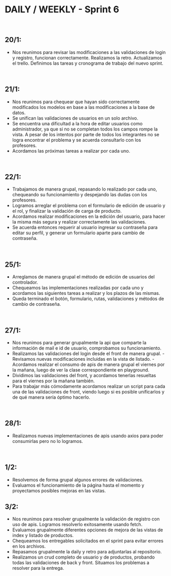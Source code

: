 # DAILY / WEEKLY - Sprint 6
<br>
<P>

## 20/1:
- Nos reunimos para revisar las modificaciones a las validaciones de login y registro, funcionan correctamente. Realizamos la retro. Actualizamos el trello. Definimos las tareas y cronograma de trabajo del nuevo sprint. 
</P>
<br>
<P>

## 21/1:
- Nos reunimos para chequear que hayan sido correctamente modificados los modelos en base a las modificaciones a la base de datos. 
- Se unifican las validaciones de usuarios en un solo archivo. 
- Se encuentra una dificultad a la hora de editar usuarios como administrador, ya que si no se completan todos los campos rompe la vista. A pesar de los intentos por parte de todos los integrantes no se logra encontrar el problema y se acuerda consultarlo con los profesores. 
- Acordamos las próximas tareas a realizar por cada uno.  
</P>
<br>
<P>

## 22/1:
- Trabajamos de manera grupal, repasando lo realizado por cada uno, chequeando su funcionamiento y despejando las dudas con los profesores. 
- Logramos arreglar el problema con el formulario de edición de usuario y el rol, y finalizar la validación de carga de producto. 
- Acordamos realizar modificaciones en la edición del usuario, para hacer la misma más segura y realizar correctamente las validaciones. 
- Se acuerda entonces requerir al usuario ingresar su contraseña para editar su perfil, y generar un formulario aparte para cambio de contraseña. 
</P>
<br>
<P> 

## 25/1:
- Arreglamos de manera grupal el método de edición de usuarios del controlador. 
- Chequeamos las implementaciones realizadas por cada uno y acordamos las siguientes tareas a realizar y los plazos de las mismas. 
- Queda terminado el botón, formulario, rutas, validaciones y métodos de cambio de contraseña.
</P>
<br>
<P>

## 27/1:
- Nos reunimos para generar grupalmente la api que comparte la información de mail e id de usuario, comprobamos su funcionamiento. 
- Realizamos las validaciones del login desde el front de manera grupal. 
-Revisamos nuevas modificaciones incluidas en la vista de listado. 
-Acordamos realizar el consumo de apis de manera grupal el viernes por la mañana, luego de ver la clase correspondiente en playground. 
- Dividimos las validaciones del front, y acordamos tenerlas resueltas para el viernes por la mañana también.
- Para trabajar más cómodamente acordamos realizar un script para cada una de las validaciones de front, viendo luego si es posible unificarlos y de qué manera sería óptimo hacerlo. 
</P>
<br>
<P>

## 28/1:
- Realizamos nuevas implementaciones de apis usando axios para poder consumirlas pero no lo logramos. 
</P>
<br>
<P>

## 1/2:
- Resolvemos de forma grupal algunos errores de validaciones. 
- Evaluamos el funcionamiento de la página hasta el momento y proyectamos posibles mejoras en las vistas. 
</P>


## 3/2:
- Nos reunimos para resolver grupalmente la validación de registro con uso de apis. Logramos resolverlo exitosamente usando fetch. 
- Evaluamos grupalmente diferentes opciones de mejora de las vistas de index y listado de productos.
- Chequeamos los entregables solicitados en el sprint para evitar errores en los archivos.
- Repasamos grupalmente la daily y retro para adjuntarlas al repositorio. 
- Realizamos un crud completo de usuario y de productos, probando todas las validaciones de back y front. Situamos los problemas a resolver para la entrega. 
</P>